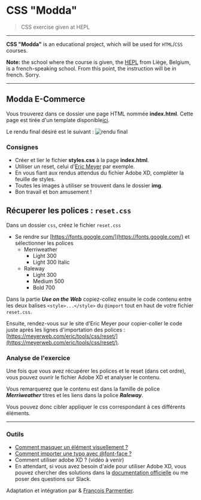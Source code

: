 # CSS "Modda"

> CSS exercise given at HEPL

* * *

**CSS "Modda"** is an educational project, which will be used for `HTML`/`CSS` courses.

**Note:** the school where the course is given, the [HEPL](http://www.provincedeliege.be/hauteecole) from Liège, Belgium, is a french-speaking school. From this point, the instruction will be in french. Sorry.

* * *

## Modda E-Commerce

Vous trouverez dans ce dossier une page HTML nommée **index.html**. Cette page est tirée d'un template disponible[ici](http://csform.com/product/modda-e-commerce-ui-kit-free-sample-for-adobe-xd/).

Le rendu final désiré est le suivant : ![rendu final](./rendus/modda.jpg)

### Consignes

* Créer et lier le fichier **styles.css** à la page **index.html**.
* Utiliser un reset, celui d'[Eric Meyer](https://meyerweb.com/eric/tools/css/reset/) par exemple.
* En vous fiant aux rendus attendus du fichier Adobe XD, compléter la feuille de styles.
* Toutes les images à utiliser se trouvent dans le dossier **img**.
* Bon travail et bon amusement&nbsp;!


## Récuperer les polices : `reset.css`

Dans un dossier `css`, créez le fichier `reset.css`

- Se rendre sur [https://fonts.google.com/](https://fonts.google.com/) et sélectionner les polices 
	- Merriweather 
		- Light 300 
		- Light 300 Italic
	- Raleway 
		- Light 300
		- Medium 500
		- Bold 700

Dans la partie ***Use on the Web*** copiez-collez ensuite le code contenu entre les deux balises `<style>...</style>` du `@import` tout en haut de votre fichier `reset.css`.


Ensuite, rendez-vous sur le site d'Eric Meyer pour copier-coller le code juste après les lignes d'importation des polices : [https://meyerweb.com/eric/tools/css/reset/](https://meyerweb.com/eric/tools/css/reset/).


### Analyse de l'exercice

Une fois que vous avez récupérer les polices et le reset (dans cet ordre), vous pouvez ouvrir le fichier Adobe XD et analyser le contenu.

Vous remarquerez que le contenu est dans la famille de police ***Merriweather*** titres et les liens dans la police ***Raleway***.

Vous pouvez donc cibler appliquer le css correspondant à ces différents éléments.

* * *

### Outils

- [Comment masquer un élément visuellement ?](https://css-tricks.com/places-its-tempting-to-use-display-none-but-dont/)
- [Comment importer une typo avec @font-face ?](https://developer.mozilla.org/fr/docs/Web/CSS/@font-face)
- Comment utiliser adobe XD ? (vidéo à venir) 
- En attendant, si vous avez besoin d'aide pour utiliser Adobe XD, vous pouvez chercher des solutions dans la [documentation officielle](https://helpx.adobe.com/be_fr/xd/tutorials.html) ou me poser des questions sur Slack.


Adaptation et intégration par & [François Parmentier](https://github.com/fprms).
